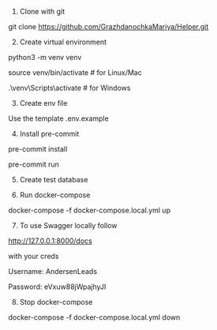 1. Clone with git

git clone https://github.com/GrazhdanochkaMariya/Helper.git


2. Create virtual environment
   
python3 -m venv venv

source venv/bin/activate  # for Linux/Mac

.\venv\Scripts\activate  # for Windows

3. Create env file 

Use the template .env.example

4. Install pre-commit

pre-commit install

pre-commit run

5. Create test database

6. Run docker-compose

docker-compose -f docker-compose.local.yml up

7. To use Swagger locally follow

http://127.0.0.1:8000/docs

with your creds

Username: AndersenLeads

Password: eVxuw88jWpajhyJI

8. Stop docker-compose

docker-compose -f docker-compose.local.yml down
